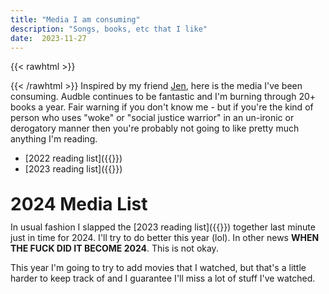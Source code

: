 ```yaml
---
title: "Media I am consuming"
description: "Songs, books, etc that I like"
date:  2023-11-27
---
```

{{< rawhtml >}}
<style>
    h3 {
        margin-top: 0.5em!important;
        line-height: 1;
        padding: 0;
        margin-bottom:0!important;
    }

    h1, h2 {
        margin-top: 1.2em!important;
        line-height: 1;
        padding: 0;
        margin-bottom:0!important;
    }
</style>
{{< /rawhtml >}}
Inspired by my friend [Jen](https://jenmyers.net), here is the media I've been consuming. Audble continues to be fantastic and I'm burning through 20+ 
books a year. Fair warning if you don't know me -  but if you're the kind of person who uses "woke" or "social justice warrior" in an un-ironic or 
derogatory manner then you're probably not going to like pretty much anything I'm reading. 

* [2022 reading list]({{<ref books-22>}})
* [2023 reading list]({{<ref books-23>}})

# 2024 Media List

In usual fashion I slapped the [2023 reading list]({{<ref books-23>}}) together last minute just in time for 2024. I'll try to do better this year
(lol). In other news **WHEN THE FUCK DID IT BECOME 2024**. This is not okay.

This year I'm going to try to add movies that I watched, but that's a little harder to keep track of and I guarantee I'll miss a lot of stuff I've watched.


